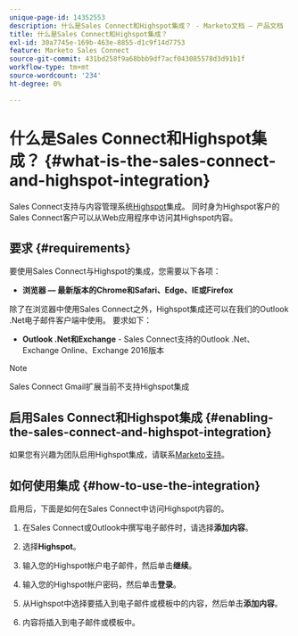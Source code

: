 ```yaml
---
unique-page-id: 14352553
description: 什么是Sales Connect和Highspot集成？ - Marketo文档 — 产品文档
title: 什么是Sales Connect和Highspot集成？
exl-id: 30a7745e-169b-463e-8855-d1c9f14d7753
feature: Marketo Sales Connect
source-git-commit: 431bd258f9a68bbb9df7acf043085578d3d91b1f
workflow-type: tm+mt
source-wordcount: '234'
ht-degree: 0%

---
```


# 什么是Sales Connect和Highspot集成？ {#what-is-the-sales-connect-and-highspot-integration}

Sales Connect支持与内容管理系统[Highspot](https://www.highspot.com/)集成。 同时身为Highspot客户的Sales Connect客户可以从Web应用程序中访问其Highspot内容。

## 要求 {#requirements}

要使用Sales Connect与Highspot的集成，您需要以下各项：

* **浏览器 — 最新版本的Chrome和Safari、Edge、IE或Firefox**

除了在浏览器中使用Sales Connect之外，Highspot集成还可以在我们的Outlook .Net电子邮件客户端中使用。 要求如下：

* **Outlook .Net和Exchange** - Sales Connect支持的Outlook .Net、Exchange Online、Exchange 2016版本

>[!NOTE]
>
>Sales Connect Gmail扩展当前不支持Highspot集成

## 启用Sales Connect和Highspot集成 {#enabling-the-sales-connect-and-highspot-integration}

如果您有兴趣为团队启用Highspot集成，请联系[Marketo支持](https://nation.marketo.com/t5/Support/ct-p/Support#)。

## 如何使用集成 {#how-to-use-the-integration}

启用后，下面是如何在Sales Connect中访问Highspot内容的。

1. 在Sales Connect或Outlook中撰写电子邮件时，请选择&#x200B;**添加内容**。

1. 选择&#x200B;**Highspot**。

1. 输入您的Highspot帐户电子邮件，然后单击&#x200B;**继续**。

1. 输入您的Highspot帐户密码，然后单击&#x200B;**登录**。

1. 从Highspot中选择要插入到电子邮件或模板中的内容，然后单击&#x200B;**添加内容**。

1. 内容将插入到电子邮件或模板中。
